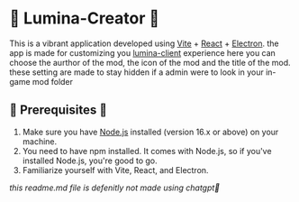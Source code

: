 # 🚀 Lumina-Creator 🚀
This is a vibrant application developed using [Vite](https://vitejs.dev/) + [React](https://react.dev/) + [Electron](https://www.electronjs.org/).
the app is made for customizing you [lumina-client](https://luminaclient.com/) experience
here you can choose the aurthor of the mod, the icon of the mod and the title of the mod.
these setting are made to stay hidden if a admin were to look in your in-game mod folder

## 🎯 Prerequisites 🎯
1. Make sure you have [Node.js](https://nodejs.org/en) installed (version 16.x or above) on your machine.
2. You need to have npm installed. It comes with Node.js, so if you've installed Node.js, you're good to go.
3. Familiarize yourself with Vite, React, and Electron.

_this readme.md file is defenitly not made using chatgpt👀_
